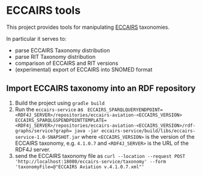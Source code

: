 # ECCAIRS tools

This project provides tools for manipulating [ECCAIRS](https://eccairsportal.jrc.ec.europa.eu/index.php?id=2)  taxonomies. 

In particular it serves to:
- parse ECCAIRS Taxonomy distribution
- parse RIT Taxonomy distribution
- comparison of ECCAIRS and RIT versions
- (experimental) export of ECCAIRS into SNOMED format 

## Import ECCAIRS taxonomy into an RDF repository
1. Build the project using `gradle build`
2. Run the `eccairs-service` as ` ECCAIRS_SPARQLQUERYENDPOINT=<RDF4J_SERVER>/repositories/eccairs-aviation-<ECCAIRS_VERSION> ECCAIRS_SPARQLGSPENDPOINTTEMPLATE=<RDF4j_SERVER>/repositories/eccairs-aviation-<ECCAIRS_VERSION>/rdf-graphs/service?graph= java -jar eccairs-service/build/libs/eccairs-service-1.0-SNAPSHOT.jar` where `<ECCAIRS_VERSION>` is the version of the ECCAIRS taxonomy, e.g. `4.1.0.7` and `<RDF4J_SERVER>` is the URL of the RDF4J server. 
3. send the ECCAIRS taxonomy file as `curl --location --request POST 'http://localhost:18080/eccairs-service/taxonomy' --form 'taxonomyFile=@"ECCAIRS Aviation v.4.1.0.7.xml"'`
